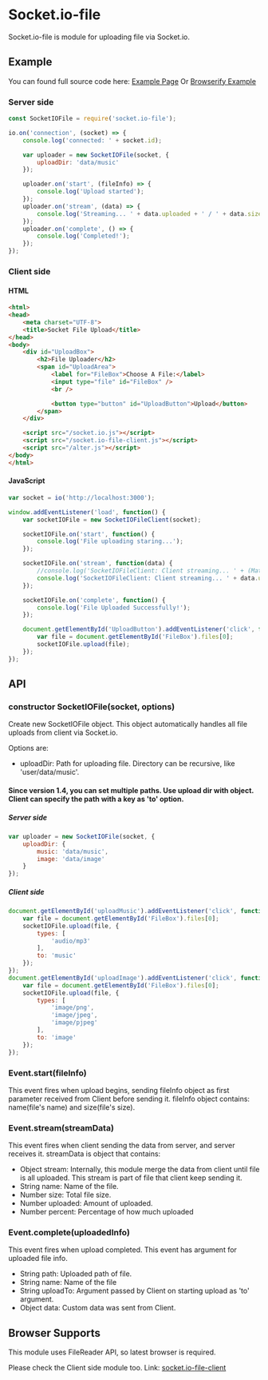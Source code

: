 # Socket.io-file

Socket.io-file is module for uploading file via Socket.io.

## Example

You can found full source code here: [Example Page](https://github.com/rico345100/socket.io-file-example)
Or [Browserify Example](https://github.com/rico345100/socket.io-file-example-browserify)

### Server side

```javascript
const SocketIOFile = require('socket.io-file');

io.on('connection', (socket) => {
	console.log('connected: ' + socket.id);

	var uploader = new SocketIOFile(socket, {
		uploadDir: 'data/music'
	});

	uploader.on('start', (fileInfo) => {
		console.log('Upload started');
	});
	uploader.on('stream', (data) => {
		console.log('Streaming... ' + data.uploaded + ' / ' + data.size);
	});
	uploader.on('complete', () => {
		console.log('Completed!');
	});
});
```

### Client side

#### HTML
```html
<html>
<head>
	<meta charset="UTF-8">
	<title>Socket File Upload</title>
</head>
<body>
	<div id="UploadBox">
		<h2>File Uploader</h2>
		<span id="UploadArea">
			<label for="FileBox">Choose A File:</label>
			<input type="file" id="FileBox" />
			<br />

			<button type="button" id="UploadButton">Upload</button>
		</span>
	</div>

	<script src="/socket.io.js"></script>
	<script src="/socket.io-file-client.js"></script>
	<script src="/alter.js"></script>
</body>
</html>
```

#### JavaScript
```javascript
var socket = io('http://localhost:3000');

window.addEventListener('load', function() {
	var socketIOFile = new SocketIOFileClient(socket);

	socketIOFile.on('start', function() {
		console.log('File uploading staring...');
	});

	socketIOFile.on('stream', function(data) {
		//console.log('SocketIOFileClient: Client streaming... ' + (Math.round(data.percent * 100)/100) + '%');
		console.log('SocketIOFileClient: Client streaming... ' + data.uploaded + ' / ' + data.size);
	});

	socketIOFile.on('complete', function() {
		console.log('File Uploaded Successfully!');
	});

	document.getElementById('UploadButton').addEventListener('click', function() {
		var file = document.getElementById('FileBox').files[0];
		socketIOFile.upload(file);
	});
});
```


## API
### constructor SocketIOFile(socket, options)

Create new SocketIOFile object. This object automatically handles all file uploads from client via Socket.io.

Options are:
* uploadDir: Path for uploading file. Directory can be recursive, like 'user/data/music'.

#### Since version 1.4, you can set multiple paths. Use upload dir with object. Client can specify the path with a key as 'to' option.

##### Server side

```javascript
var uploader = new SocketIOFile(socket, {
	uploadDir: {
		music: 'data/music',
		image: 'data/image'
	}
});
```

##### Client side

```javascript
document.getElementById('uploadMusic').addEventListener('click', function() {
	var file = document.getElementById('FileBox').files[0];
	socketIOFile.upload(file, {
		types: [
			'audio/mp3'
		],
		to: 'music'
	});
});
document.getElementById('uploadImage').addEventListener('click', function() {
	var file = document.getElementById('FileBox').files[0];
	socketIOFile.upload(file, {
		types: [
			'image/png',
			'image/jpeg',
			'image/pjpeg'
		],
		to: 'image'
	});
});
```


### Event.start(fileInfo)
This event fires when upload begins, sending fileInfo object as first parameter received from Client before sending it. fileInfo object contains: name(file's name) and size(file's size).

### Event.stream(streamData)
This event fires when client sending the data from server, and server receives it. streamData is object that contains:
* Object stream: Internally, this module merge the data from client until file is all uploaded. This stream is part of file that client keep sending it.
* String name: Name of the file.
* Number size: Total file size.
* Number uploaded: Amount of uploaded.
* Number percent: Percentage of how much uploaded

### Event.complete(uploadedInfo)
This event fires when upload completed. This event has argument for uploaded file info.
* String path: Uploaded path of file.
* String name: Name of the file
* String uploadTo: Argument passed by Client on starting upload as 'to' argument.
* Object data: Custom data was sent from Client.

## Browser Supports
This module uses FileReader API, so latest browser is required.


Please check the Client side module too. Link: [socket.io-file-client
](https://github.com/rico345100/socket.io-file-client)
